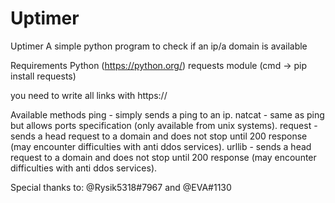 # Uptimer
Uptimer
A simple python program to check if an ip/a domain is available

Requirements
Python (https://python.org/)
requests module (cmd -> pip install requests)

you need to write all links with https://

Available methods
ping - simply sends a ping to an ip.
natcat - same as ping but allows ports specification (only available from unix systems).
request - sends a head request to a domain and does not stop until 200 response (may encounter difficulties with anti ddos services).
urllib - sends a head request to a domain and does not stop until 200 response (may encounter difficulties with anti ddos services).

Special thanks to: @Rysik5318#7967 and @EVA#1130
